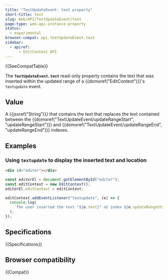 ```yaml
---
title: "TextUpdateEvent: text property"
short-title: text
slug: Web/API/TextUpdateEvent/text
page-type: web-api-instance-property
status:
  - experimental
browser-compat: api.TextUpdateEvent.text
sidebar:
  - apiref:
      - EditContext API
---
```


{{SeeCompatTable}}

The **`TextUpdateEvent.text`** read-only property contains the text that was inserted within the updated range of a {{domxref("EditContext")}}'s `textupdate` event.

## Value

A {{jsxref("String")}} that contains the text that replaces the text contained between the {{domxref("TextUpdateEvent/updateRangeStart", "updateRangeStart")}} and {{domxref("TextUpdateEvent/updateRangeEnd", "updateRangeEnd")}} indexes.

## Examples

### Using `textupdate` to display the inserted text and location

```html
<div id="editor"></div>
```

```js
const editorEl = document.getElementById("editor");
const editContext = new EditContext();
editorEl.editContext = editContext;

editContext.addEventListener("textupdate", (e) => {
  console.log(
    `The user inserted the text "${e.text}" at index ${e.updateRangeStart}.`,
  );
});
```

## Specifications

{{Specifications}}

## Browser compatibility

{{Compat}}

